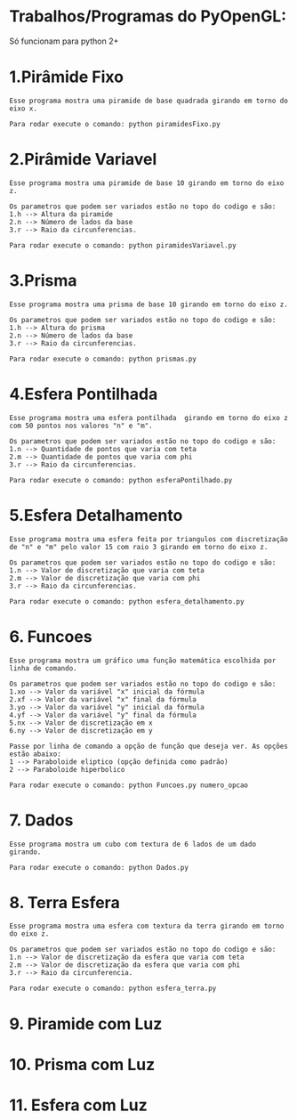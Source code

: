 # Trabalhos/Programas do PyOpenGL:
Só funcionam para python 2+
# 1.Pirâmide Fixo

	Esse programa mostra uma piramide de base quadrada girando em torno do eixo x.

	Para rodar execute o comando: python piramidesFixo.py

# 2.Pirâmide Variavel 
	Esse programa mostra uma piramide de base 10 girando em torno do eixo z.

	Os parametros que podem ser variados estão no topo do codigo e são:
	1.h --> Altura da piramide
	2.n --> Número de lados da base
	3.r --> Raio da circunferencias.
	
	Para rodar execute o comando: python piramidesVariavel.py
# 3.Prisma

	Esse programa mostra uma prisma de base 10 girando em torno do eixo z.

	Os parametros que podem ser variados estão no topo do codigo e são:
	1.h --> Altura do prisma
	2.n --> Número de lados da base
	3.r --> Raio da circunferencias.

	Para rodar execute o comando: python prismas.py

# 4.Esfera Pontilhada
	Esse programa mostra uma esfera pontilhada  girando em torno do eixo z com 50 pontos nos valores "n" e "m".

	Os parametros que podem ser variados estão no topo do codigo e são:
	1.n --> Quantidade de pontos que varia com teta
	2.m --> Quantidade de pontos que varia com phi
	3.r --> Raio da circunferencias.

	Para rodar execute o comando: python esferaPontilhado.py

# 5.Esfera Detalhamento
	Esse programa mostra uma esfera feita por triangulos com discretização de "n" e "m" pelo valor 15 com raio 3 girando em torno do eixo z. 

	Os parametros que podem ser variados estão no topo do codigo e são:
	1.n --> Valor de discretização que varia com teta
	2.m --> Valor de discretização que varia com phi
	3.r --> Raio da circunferencias.

	Para rodar execute o comando: python esfera_detalhamento.py
	
# 6. Funcoes 
	Esse programa mostra um gráfico uma função matemática escolhida por linha de comando.

	Os parametros que podem ser variados estão no topo do codigo e são:
	1.xo --> Valor da variável "x" inicial da fórmula
	2.xf --> Valor da variável "x" final da fórmula
	3.yo --> Valor da variável "y" inicial da fórmula
	4.yf --> Valor da variável "y" final da fórmula
	5.nx --> Valor de discretização em x
	6.ny --> Valor de discretização em y

	Passe por linha de comando a opção de função que deseja ver. As opções estão abaixo:
	1 --> Paraboloide eliptico (opção definida como padrão)
	2 --> Paraboloide hiperbolico
	
	Para rodar execute o comando: python Funcoes.py numero_opcao

# 7. Dados
	
	Esse programa mostra um cubo com textura de 6 lados de um dado girando.  

	Para rodar execute o comando: python Dados.py

# 8. Terra Esfera

	Esse programa mostra uma esfera com textura da terra girando em torno do eixo z. 

	Os parametros que podem ser variados estão no topo do codigo e são:
	1.n --> Valor de discretização da esfera que varia com teta
	2.m --> Valor de discretização da esfera que varia com phi
	3.r --> Raio da circunferencia.

	Para rodar execute o comando: python esfera_terra.py

# 9. Piramide com Luz

# 10. Prisma com Luz

# 11. Esfera com Luz
